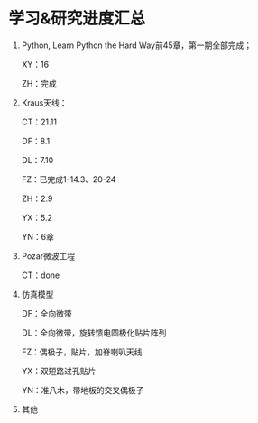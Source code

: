 # 学习&研究进度汇总

1. Python, Learn Python the Hard Way前45章，第一期全部完成；

   XY：16

   ZH：完成

2. Kraus天线：

   CT：21.11

   DF：8.1

   DL：7.10

   FZ：已完成1-14.3、20-24

   ZH：2.9

   YX：5.2

   YN：6章

3. Pozar微波工程

   CT：done

4. 仿真模型

   DF：全向微带

   DL：全向微带，旋转馈电圆极化贴片阵列

   FZ：偶极子，贴片，加脊喇叭天线

   YX：双短路过孔贴片

   YN：准八木，带地板的交叉偶极子

5. 其他

